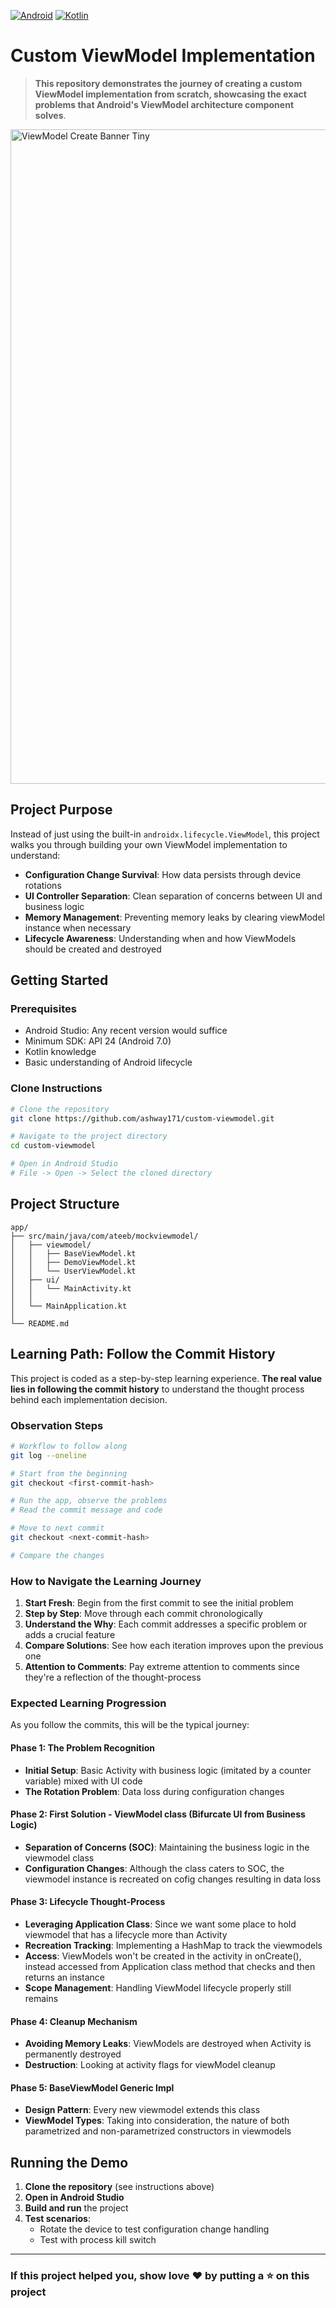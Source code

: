 [![Android](https://img.shields.io/badge/Platform-Android-green.svg)](https://developer.android.com/)
[![Kotlin](https://img.shields.io/badge/Language-Kotlin-blue.svg)](https://kotlinlang.org/)

# Custom ViewModel Implementation 

> **This repository demonstrates the journey of creating a custom ViewModel implementation from scratch, showcasing the exact problems that Android's ViewModel architecture component solves**.

<img width="1582" height="1047" alt="ViewModel Create Banner Tiny" src="https://github.com/user-attachments/assets/8c2baa5a-8c90-4111-a5e1-287dd636f7cb" />

## Project Purpose

Instead of just using the built-in `androidx.lifecycle.ViewModel`, this project walks you through building your own ViewModel implementation to understand:

- **Configuration Change Survival**: How data persists through device rotations
- **UI Controller Separation**: Clean separation of concerns between UI and business logic
- **Memory Management**: Preventing memory leaks by clearing viewModel instance when necessary
- **Lifecycle Awareness**: Understanding when and how ViewModels should be created and destroyed

## Getting Started

### Prerequisites

- Android Studio: Any recent version would suffice
- Minimum SDK: API 24 (Android 7.0)
- Kotlin knowledge
- Basic understanding of Android lifecycle

### Clone Instructions

```bash
# Clone the repository
git clone https://github.com/ashway171/custom-viewmodel.git

# Navigate to the project directory
cd custom-viewmodel

# Open in Android Studio
# File -> Open -> Select the cloned directory
```


## Project Structure

```
app/
├── src/main/java/com/ateeb/mockviewmodel/
│   ├── viewmodel/
│   │   ├── BaseViewModel.kt           
│   │   ├── DemoViewModel.kt           
│   │   └── UserViewModel.kt           
│   ├── ui/
│   │   └── MainActivity.kt            
│   │   
│   └── MainApplication.kt
│      
└── README.md
```


## Learning Path: Follow the Commit History

This project is coded as a step-by-step learning experience. **The real value lies in following the commit history** to understand the thought process behind each implementation decision.

### Observation Steps

```bash
# Workflow to follow along
git log --oneline

# Start from the beginning
git checkout <first-commit-hash>

# Run the app, observe the problems
# Read the commit message and code

# Move to next commit
git checkout <next-commit-hash>

# Compare the changes
```


### How to Navigate the Learning Journey

1. **Start Fresh**: Begin from the first commit to see the initial problem
2. **Step by Step**: Move through each commit chronologically
3. **Understand the Why**: Each commit addresses a specific problem or adds a crucial feature
4. **Compare Solutions**: See how each iteration improves upon the previous one
5. **Attention to Comments**: Pay extreme attention to comments since they're a reflection of the thought-process


### Expected Learning Progression

As you follow the commits, this will be the typical journey:

#### Phase 1: The Problem Recognition
- **Initial Setup**: Basic Activity with business logic (imitated by a counter variable) mixed with UI code
- **The Rotation Problem**: Data loss during configuration changes

#### Phase 2: First Solution - ViewModel class (Bifurcate UI from Business Logic)
- **Separation of Concerns (SOC)**: Maintaining the business logic in the viewmodel class
- **Configuration Changes**: Although the class caters to SOC, the viewmodel instance is recreated on cofig changes resulting in data loss 

#### Phase 3: Lifecycle Thought-Process
- **Leveraging Application Class**: Since we want some place to hold viewmodel that has a lifecycle more than Activity
- **Recreation Tracking**: Implementing a HashMap to track the viewmodels 
- **Access**: ViewModels won't be created in the activity in onCreate(), instead accessed from Application class method that checks and then returns an instance 
- **Scope Management**: Handling ViewModel lifecycle properly still remains

#### Phase 4: Cleanup Mechanism
- **Avoiding Memory Leaks**: ViewModels are destroyed when Activity is permanently destroyed
- **Destruction**: Looking at activity flags for viewModel cleanup

#### Phase 5: BaseViewModel Generic Impl
- **Design Pattern**: Every new viewmodel extends this class 
- **ViewModel Types**: Taking into consideration, the nature of both parametrized and non-parametrized constructors in viewmodels



## Running the Demo

1. **Clone the repository** (see instructions above)
2. **Open in Android Studio**
3. **Build and run** the project
4. **Test scenarios**:
   - Rotate the device to test configuration change handling
   - Test with process kill switch

---

### If this project helped you, show love ❤️ by putting a ⭐ on this project 
